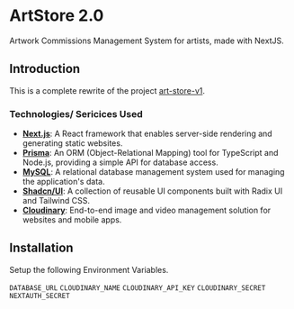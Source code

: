 # ArtStore 2.0

Artwork Commissions Management System for artists, made with NextJS.

## Introduction

This is a complete rewrite of the project [art-store-v1](https://github.com/sandxru/art-store).

### Technologies/ Sericices Used

- **[Next.js](https://nextjs.org/)**: A React framework that enables server-side rendering and generating static websites.
- **[Prisma](https://www.prisma.io/)**: An ORM (Object-Relational Mapping) tool for TypeScript and Node.js, providing a simple API for database access.
- **[MySQL](https://www.mysql.com/)**: A relational database management system used for managing the application's data.
- **[Shadcn/UI](https://shadcn.dev/)**: A collection of reusable UI components built with Radix UI and Tailwind CSS.
- **[Cloudinary](https://cloudinary.com/)**: End-to-end image and video management solution for websites and mobile apps.

## Installation

Setup the following Environment Variables.

`DATABASE_URL`
`CLOUDINARY_NAME`
`CLOUDINARY_API_KEY`
`CLOUDINARY_SECRET`
`NEXTAUTH_SECRET`

